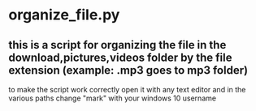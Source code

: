 # organize_file.py
## this is a script for organizing the file in the download,pictures,videos folder by the file extension (example: .mp3 goes to mp3 folder)

to make the script work correctly open it with any text editor and in the various paths change "mark" with your windows 10 username
